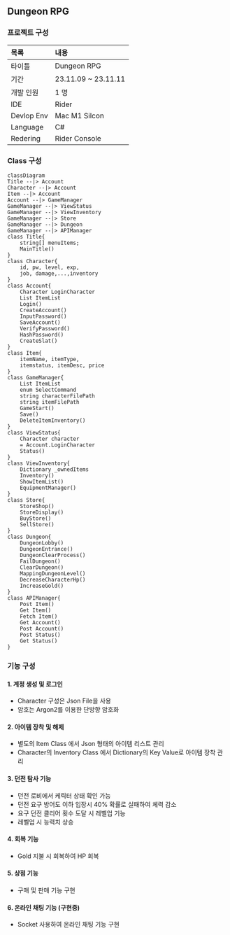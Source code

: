 
Dungeon RPG
--

### 프로젝트 구성

|목록|내용|
|:--|:--|
|타이틀|Dungeon RPG|
|기간|23.11.09 ~ 23.11.11|
|개발 인원|1 명 |
|IDE|Rider|
|Devlop Env|Mac M1 Silcon|
|Language|C#|
|Redering|Rider Console|

### Class 구성

```mermaid!
classDiagram
Title --|> Account
Character --|> Account
Item --|> Account
Account --|> GameManager
GameManager --|> ViewStatus
GameManager --|> ViewInventory
GameManager --|> Store
GameManager --|> Dungeon
GameManager --|> APIManager
class Title{
	string[] menuItems;
	MainTitle()
}
class Character{
	id, pw, level, exp, 
	job, damage,...,inventory
}
class Account{
	Character LoginCharacter
	List ItemList
	Login()
	CreateAccount()
	InputPassword()
	SaveAccount()
	VerifyPassword()
	HashPassword()
	CreateSlat()
}
class Item{
	itemName, itemType, 
	itemstatus, itemDesc, price
}
class GameManager{
	List ItemList
	enum SelectCommand
	string characterFilePath
	string itemFilePath
	GameStart()
	Save()
	DeleteItemInventory()
}
class ViewStatus{
	Character character 
	= Account.LoginCharacter
	Status()
}
class ViewInventory{
	Dictionary _ownedItems
	Inventory()
	ShowItemList()
	EquipmentManager()
}
class Store{
	StoreShop()
	StoreDisplay()
	BuyStore()
	SellStore()
}
class Dungeon{
	DungeonLobby()
	DungeonEntrance()
	DungeonClearProcess()
	FailDungeon()
	ClearDungeon()
	MappingDungeonLevel()
	DecreaseCharacterHp()
	IncreaseGold()
}
class APIManager{
	Post Item()
	Get Item()
	Fetch Item()
	Get Account()
	Post Account()
	Post Status()
	Get Status()
}
```

### 기능 구성

#### 1. 계정 생성 및 로그인
- Character 구성은 Json File을 사용
- 암호는 Argon2를 이용한 단방향 암호화
#### 2.  아이템 장착 및 해제
- 별도의 Item Class 에서 Json 형태의 아이템 리스트 관리
- Character의 Inventory Class 에서 Dictionary의 Key Value로 아이템 장착 관리
#### 3. 던전 탐사 기능
- 던전 로비에서 케릭터 상태 확인 가능
- 던전 요구 방어도 이하 입장시 40% 확률로 실패하여 체력 감소
- 요구 던전 클리어 횟수 도달 시 레벨업 기능 
- 레벨업 시 능력치 상승
#### 4. 회복 기능
- Gold 지불 시 회복하여 HP 회복
#### 5. 상점 기능
- 구매 및 판매 기능 구현
#### 6. 온라인 채팅 기능 (구현중)
- Socket 사용하여 온라인 채팅 기능 구현

